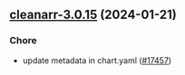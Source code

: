 

## [cleanarr-3.0.15](https://github.com/truecharts/charts/compare/cleanarr-3.0.14...cleanarr-3.0.15) (2024-01-21)

### Chore



- update metadata in chart.yaml ([#17457](https://github.com/truecharts/charts/issues/17457))